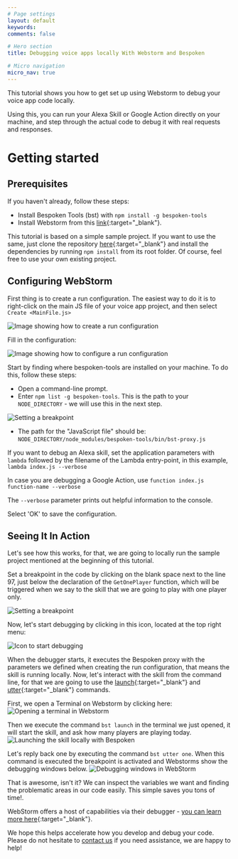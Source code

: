```yaml
---
# Page settings
layout: default
keywords:
comments: false

# Hero section
title: Debugging voice apps locally With Webstorm and Bespoken

# Micro navigation
micro_nav: true
---
```

This tutorial shows you how to get set up using Webstorm to debug your voice app code locally.

Using this, you can run your Alexa Skill or Google Action directly on your machine, and step through the actual code to debug it with real requests and responses.

# **Getting started**

## **Prerequisites**
If you haven't already, follow these steps:
* Install Bespoken Tools (bst) with `npm install -g bespoken-tools`
* Install Webstorm from this [link](https://www.jetbrains.com/webstorm/download){:target="_blank"}.

This tutorial is based on a simple sample project. If you want to use the same, just clone the repository [here](https://github.com/bespoken-samples/GuessThePrice){:target="_blank"} and install the dependencies by running `npm install` from its root folder. Of course, feel free to use your own existing project.

## **Configuring WebStorm**
First thing is to create a run configuration. The easiest way to do it is to right-click on the main JS file of your voice app project, and then select `Create <MainFile.js>`

![Image showing how to create a run configuration][Create-Run-Config]

Fill in the configuration:

![Image showing how to configure a run configuration][Create-Run-Config2]

Start by finding where bespoken-tools are installed on your machine. To do this, follow these steps:
* Open a command-line prompt.
* Enter ``npm list -g bespoken-tools``. This is the path to your ``NODE_DIRECTORY`` - we will use this in the next step.

![Setting a breakpoint][Create-Run-Config8]
* The path for the "JavaScript file" should be: ``NODE_DIRECTORY/node_modules/bespoken-tools/bin/bst-proxy.js``

If you want to debug an Alexa skill, set the application parameters with `lambda` followed by the filename of the Lambda entry-point, in this example, `lambda index.js --verbose`

In case you are debugging a Google Action, use `function index.js function-name --verbose`

The `--verbose` parameter prints out helpful information to the console.

Select 'OK' to save the configuration.

## **Seeing It In Action**
Let's see how this works, for that, we are going to locally run the sample project mentioned at the beginning of this tutorial.

Set a breakpoint in the code by clicking on the blank space next to the line 97, just below the declaration of the `GetOnePlayer` function, which will be triggered when we say to the skill that we are going to play with one player only.

![Setting a breakpoint][Create-Run-Config4]

Now, let's start debugging by clicking in this icon, located at the top right menu:

![Icon to start debugging][Create-Run-Config3]

When the debugger starts, it executes the Bespoken proxy with the parameters we defined when creating the run configuration, that means the skill is running locally. Now, let's interact with the skill from the command line, for that we are going to use the [launch](https://read.bespoken.io/cli/commands/#launch){:target="_blank"} and [utter](https://read.bespoken.io/cli/commands/#utter){:target="_blank"} commands.

First, we open a Terminal on Webstorm by clicking here:
![Opening a terminal in Webstorm][Create-Run-Config5]

Then we execute the command `bst launch` in the terminal we just opened, it will start the skill, and ask how many players are playing today.
![Launching the skill locally with Bespoken][Create-Run-Config6]

Let's reply back one by executing the command `bst utter one`. When this command is executed the breakpoint is activated and Webstorms show the debugging windows below.
![Debugging windows in WebStorm][Create-Run-Config7]

That is awesome, isn't it? We can inspect the variables we want and finding the problematic areas in our code easily. This simple saves you tons of time!.

WebStorm offers a host of capabilities via their debugger - [you can learn more here](https://www.jetbrains.com/help/webstorm/running-and-debugging-node-js.html){:target="_blank"}.

We hope this helps accelerate how you develop and debug your code. Please do not hesitate to [contact us](mailto:contact@bespoken.io) if you need assistance, we are happy to help!



<!-- Images references -->
[Create-Run-Config]: /assets/images/Tutorials-webstormDebug-1.png "Creating a run configuration"
[Create-Run-Config2]: /assets/images/Tutorials-webstormDebug-2.png "Setting up a run configuration"
[Create-Run-Config3]: /assets/images/Tutorials-webstormDebug-3.png "Start debugging by clicking this icon"
[Create-Run-Config4]: /assets/images/Tutorials-webstormDebug-4.png "Setting up a breakpoint"
[Create-Run-Config5]: /assets/images/Tutorials-webstormDebug-5.png "Opening a terminal in Webstorm"
[Create-Run-Config6]: /assets/images/Tutorials-webstormDebug-6.png "Launching the skill locally with Bespoken"
[Create-Run-Config7]: /assets/images/Tutorials-webstormDebug-7.png "Debugging window in WebStorm"
[Create-Run-Config8]: /assets/images/Tutorials-webstormDebug-8.png "Finding bst-proxy"